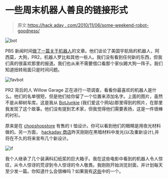 # 一些周末机器人善良的链接形式

> 原文:[https://hack aday . com/2010/11/06/some-weekend-robot-goodness/](https://hackaday.com/2010/11/06/some-weekend-robot-goodness/)

![](../Images/acbd464f809802f7cee6e896e3676073.png "bot")

PBS 新闻时间[做了一篇关于机器人](http://www.pbs.org/newshour/bb/science/july-dec10/robots_10-29.html)的文章。他们谈论了美国宇航局的机器人，阿西莫，大狗，PR2，机器人罗比和其他一些人。我们没有看到任何新的东西，但我们真的很喜欢那里的报道。我们也从来不需要借口看那个家伙踢大狗一阵子。我们知道扭转局面只是时间问题。

![](../Images/f58680d694beebd671f9a100f8f26c98.png "favbot")

PR2 背后的人 Willow Garage 正在进行一项调查，看看你最喜欢的机器人是什么。他们的名单很短，但是他们给你留了一个位置来添加名字。上面的图片，虽然不是从柳树车库。这是我从 [BotJunkie](http://www.botjunkie.com/2010/11/03/survey-whats-your-favorite-fictional-robot/) (我们爱这个网站)那里得到的照片，在那里我发现了这个故事。他们没有提到艺术家，但我觉得他们需要表扬，这是一件很棒的衬衫。

原来是在 [chopshopstore](http://www.chopshopstore.com/product.php?productid=16186) 有售的 t 恤设计。你可以看到他们的眼睛是用夜光材料做的。另一方面， [hackaday 商店](http://calebkraft.com/hackaday)昨天刚刚在黑暗材料中发光(以及重新设计),并将在不久的将来宣布几个新设计。

![](../Images/dacb36dcfcfa851eb41787108c0a4424.png "if")

我个人继承了几个装满科幻纸浆的巨大箱子。我在这些电影中看到的机器人令人惊叹，从令人惊讶的荒谬到令人惊讶的令人敬畏。我刚刚开始浏览封面，并计划每天至少发一篇。你知道什么会很棒吗？如果我有[这些](http://hackaday.com/2009/04/20/high-speed-book-scanner-from-trash/)中的一个。
